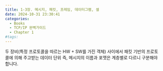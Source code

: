 ```yaml
---
title: 1-3장. 메시지, 패킷, 프레임, 데이터그램, 셀
date: 2024-10-31 23:30:41
categories:
  - Books
  - TCP/IP 완벽가이드
  - Chapter 1
#tags:
---
```

두 장비(특정 프로토콜을 따르는 HW + SW를 가진 객체) 사이에서 패킷 기반의 프로토콜에 의해 주고받는 데이터 단위 즉, 메시지의 이름과 포맷은 계층별로 다르니 구분해야 합니다.
